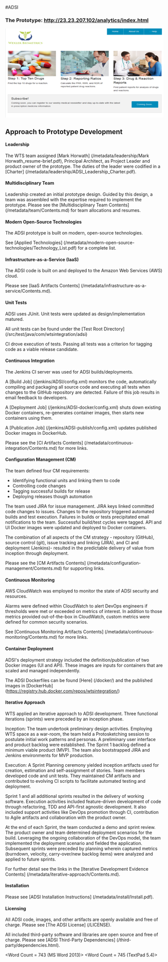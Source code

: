 #ADSI

### The Prototype: <a href="http://23.23.207.102/analytics/index.html">http://23.23.207.102/analytics/index.html</a>

![alt tag](/images/ADSI_UI_Home_Page.bmp)

## Approach to Prototype Development

#### Leadership

The WTS team assigned [Mark Horwath] (/metadata/leadership/Mark Horwath_resume-brief.pdf), Principal Architect, as Project Leader and product owner of the prototype.  The duties of the leader were codified in a [Charter] (/metadata/leadership/ADSI_Leadership_Charter.pdf).

#### Multidisciplinary Team

Leadership created an initial prototype design. Guided by this design, a team was assembled with the expertise required to implement the prototype.
Please see the [Multidisciplinary Team Contents] (/metadata/team/Contents.md) for team allocations and resumes.

#### Modern Open-Source Technologies

The ADSI prototype is built on modern, open-source technologies.

See [Applied Technologies] (/metadata/modern-open-source-technologies/Technology_List.pdf) for a complete list.

#### Infrastructure-as-a-Service (IaaS)

The ADSI code is built on and deployed to the Amazon Web Services (AWS) cloud.

Please see [IaaS Artifacts Contents] (/metadata/infrastructure-as-a-service/Contents.md).

#### Unit Tests

ADSI uses JUnit. Unit tests were updated as design/implementation matured.

All unit tests can be found under the [Test Root Directory] (/src/test/java/com/wtsintegration/adsi)

CI drove execution of tests. Passing all tests was a criterion for tagging code as a viable release candidate.

#### Continuous Integration

The Jenkins CI server was used for ADSI builds/deployments.

A [Build Job] (/jenkins/ADSI/config.xml) monitors the code, automatically compiling and packaging all source code and executing all tests when changes to the GitHub repository are detected. Failure of this job results in email feedback to developers.

A [Deployment Job] (/jenkins/ADSI-docker/config.xml) shuts down existing Docker containers, re-generates container images, then starts new containers using them.

A [Publication Job] (/jenkins/ADSI-publish/config.xml) updates published Docker images in DockerHub.

Please see the [CI Artifacts Contents] (/metadata/continuous-integration/Contents.md) for more links.

#### Configuration Management (CM)

The team defined four CM requirements:

* Identifying functional units and linking them to code
* Controlling code changes 
* Tagging successful builds for release
* Deploying releases though automation

The team used JIRA for issue management. JIRA keys linked committed code changes to issues. Changes to the repository triggered automated builds and test execution. Failures in builds or tests precipitated email notifications to the team. Successful build/test cycles were tagged. API and UI Docker images were updated and deployed to Docker containers. 

The combination of all aspects of the CM strategy - repository (GitHub), source control (git), issue tracking and linking (JIRA), and CI and deployment (Jenkins)- resulted in the predictable delivery of value from inception through deployment.

Please see the [CM Artifacts Contents] (/metadata/configuration-management/Contents.md) for supporting links.

#### Continuous Monitoring

AWS CloudWatch was employed to monitor the state of ADSI security and resources.

Alarms were defined within CloudWatch to alert DevOps engineers if thresholds were met or exceeded on metrics of interest. In addition to those metrics provided out-of-the-box in CloudWatch, custom metrics were defined for common security scenarios.

See [Continuous Monitoring Artifacts Contents] (/metadata/continuous-monitoring/Contents.md) for more links.

#### Container Deployment

ADSI's deployment strategy included the definition/publication of two Docker images (UI and API). These images are inputs for containers that are scaled and managed independently.

The ADSI Dockerfiles can be found [Here] (/docker/) and the published images in [DockerHub] (https://registry.hub.docker.com/repos/wtsintegration/)

#### Iterative Approach

WTS applied an iterative approach to ADSI development. Three functional iterations (sprints) were preceded by an inception phase.

Inception: The team undertook preliminary design activities. Employing WTS space as a war-room, the team held a Protosketching session to postulate initial work patterns and personas. A preliminary user interface and product backlog were established. The Sprint 1 backlog defined a minimum viable product (MVP). The team also bootstrapped JIRA and Jenkins environments for MVP production.

Execution: A Sprint Planning ceremony yielded inception artifacts used for creation, estimation and self-assignment of stories. Team members developed code and unit tests. They maintained CM artifacts and contributed to evolving CI scripts to facilitate automated testing and deployment. 

Sprint 1 and all additional sprints resulted in the delivery of working software. Execution activities included feature-driven development of code through refactoring, TDD and API-first agnostic development. It also included support activities like DevOps promotion through CI, contribution to Agile artifacts and collaboration with the product owner.
 
At the end of each Sprint, the team conducted a demo and sprint review. The product owner and team determined deployment scenarios for the build. Leveraging the ongoing collaboration of the DevOps model, the team implemented the deployment scenario and fielded the application. 
Subsequent sprints were preceded by planning wherein captured metrics (burndown, velocity, carry-over/new backlog items) were analyzed and applied to future sprints.

For further detail see the links in the [Iterative Development Evidence Contents] (/metadata/iterative-approach/Contents.md).

#### Installation

Please see [ADSI Installation Instructions] (/metadata/install/Install.pdf).

#### Licensing 

All ADSI code, images, and other artifacts are openly available and free of charge.  Please see [The ADSI License] (/LICENSE).

All included third-party software and libraries are open source and free of charge.  Please see [ADSI Third-Party Dependencies] (/third-party/dependencies.html).

<Word Count = 743 (MS Word 2013)>
<Word Count = 745 (TextPad 5.4)>